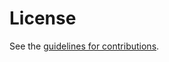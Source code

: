 # License

See the
[guidelines for contributions](https://github.com/agntcy/dir-spec/blob/main/CONTRIBUTING.md).
